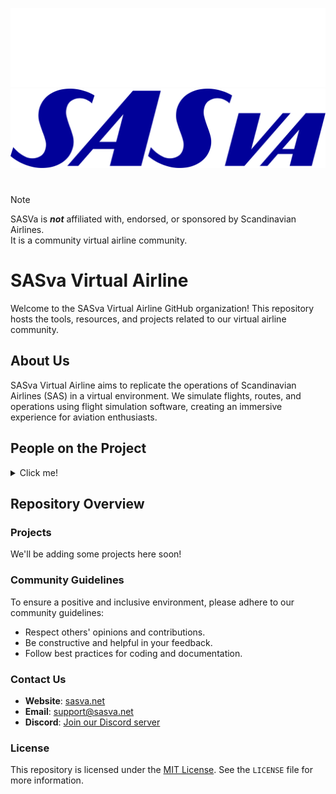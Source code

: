 ![SASva Logo - Darkmode](../static/logo_dark.svg#gh-dark-mode-only)
![SASva Logo - Lightmode](../static/logo_light.svg#gh-light-mode-only)
#  
> [!NOTE]
> SASVa is ___not___ affiliated with, endorsed, or sponsored by Scandinavian Airlines.  
> It is a community virtual airline community.

# SASva Virtual Airline

Welcome to the SASva Virtual Airline GitHub organization! This repository hosts the tools, resources, and projects related to our virtual airline community.

## About Us

SASva Virtual Airline aims to replicate the operations of Scandinavian Airlines (SAS) in a virtual environment. We simulate flights, routes, and operations using flight simulation software, creating an immersive experience for aviation enthusiasts.

## People on the Project
<details>
  <summary>Click me!</summary>
  
| Who | 
| ------------- |
| [Benjamin Jørgensen](https://github.com/Dunkstormen) |
| [Tias Runberg](https://github.com/Gamertias) |
| [Meicki Jeldal](https://github.com/Melonendk) |
| [Patrick Sørensen](https://github.com/ThaNightHawk) |

</details>

## Repository Overview

### Projects

We'll be adding some projects here soon!

### Community Guidelines

To ensure a positive and inclusive environment, please adhere to our community guidelines:

- Respect others' opinions and contributions.
- Be constructive and helpful in your feedback.
- Follow best practices for coding and documentation.

### Contact Us

- **Website**: [sasva.net](https://sasva.net)
- **Email**: [support@sasva.net](mailto:support@sasva.net)
- **Discord**: [Join our Discord server]([link](https://discord.gg/AdpT4bq))

### License

This repository is licensed under the [MIT License](../LICENSE). See the `LICENSE` file for more information.
